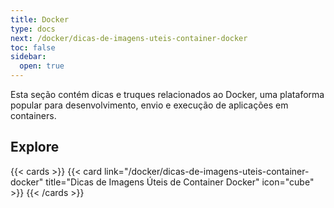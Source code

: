```yaml
---
title: Docker
type: docs
next: /docker/dicas-de-imagens-uteis-container-docker
toc: false
sidebar:
  open: true
---
```


Esta seção contém dicas e truques relacionados ao Docker, uma plataforma popular para desenvolvimento, envio e execução de aplicações em containers.


## Explore

{{< cards >}}
{{< card link="/docker/dicas-de-imagens-uteis-container-docker" title="Dicas de Imagens Úteis de Container Docker" icon="cube" >}}
{{< /cards >}}
